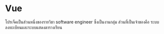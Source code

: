 # Vue


โปรเจ็คเป็นส่วนหนึ่งของรายวิชา software engineer ซึ่งเป็นงานกลุ่ม
ส่วนที่เป็นเจ้าของคือ ระบบลงทะเบียนและระบบแสดงตารางเรียน

